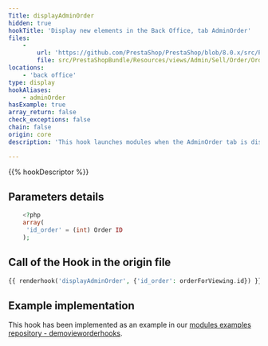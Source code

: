 ```yaml
---
Title: displayAdminOrder
hidden: true
hookTitle: 'Display new elements in the Back Office, tab AdminOrder'
files:
    -
        url: 'https://github.com/PrestaShop/PrestaShop/blob/8.0.x/src/PrestaShopBundle/Resources/views/Admin/Sell/Order/Order/view.html.twig'
        file: src/PrestaShopBundle/Resources/views/Admin/Sell/Order/Order/view.html.twig
locations:
    - 'back office'
type: display
hookAliases:
    - adminOrder
hasExample: true
array_return: false
check_exceptions: false
chain: false
origin: core
description: 'This hook launches modules when the AdminOrder tab is displayed in the Back Office'

---
```


{{% hookDescriptor %}}

## Parameters details

```php
    <?php
    array(
     'id_order' = (int) Order ID
    );
```

## Call of the Hook in the origin file

```php
{{ renderhook('displayAdminOrder', {'id_order': orderForViewing.id}) }}
```

## Example implementation

This hook has been implemented as an example in our [modules examples repository - demovieworderhooks](https://github.com/PrestaShop/example-modules/tree/8.x/demovieworderhooks).
